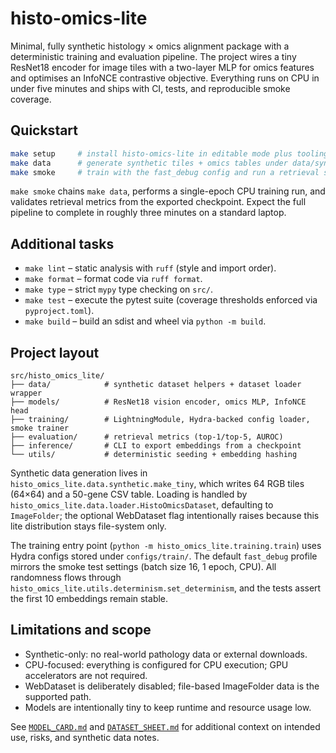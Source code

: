 # histo-omics-lite

Minimal, fully synthetic histology × omics alignment package with a deterministic training and evaluation pipeline. The project wires a tiny ResNet18 encoder for image tiles with a two-layer MLP for omics features and optimises an InfoNCE contrastive objective. Everything runs on CPU in under five minutes and ships with CI, tests, and reproducible smoke coverage.

## Quickstart

```bash
make setup     # install histo-omics-lite in editable mode plus tooling
make data      # generate synthetic tiles + omics tables under data/synthetic
make smoke     # train with the fast_debug config and run a retrieval smoke check
```

`make smoke` chains `make data`, performs a single-epoch CPU training run, and validates retrieval metrics from the exported checkpoint. Expect the full pipeline to complete in roughly three minutes on a standard laptop.

## Additional tasks

- `make lint` – static analysis with `ruff` (style and import order).
- `make format` – format code via `ruff format`.
- `make type` – strict `mypy` type checking on `src/`.
- `make test` – execute the pytest suite (coverage thresholds enforced via `pyproject.toml`).
- `make build` – build an sdist and wheel via `python -m build`.

## Project layout

```
src/histo_omics_lite/
├── data/            # synthetic dataset helpers + dataset loader wrapper
├── models/          # ResNet18 vision encoder, omics MLP, InfoNCE head
├── training/        # LightningModule, Hydra-backed config loader, smoke trainer
├── evaluation/      # retrieval metrics (top-1/top-5, AUROC)
├── inference/       # CLI to export embeddings from a checkpoint
└── utils/           # deterministic seeding + embedding hashing
```

Synthetic data generation lives in `histo_omics_lite.data.synthetic.make_tiny`, which writes 64 RGB tiles (64×64) and a 50-gene CSV table. Loading is handled by `histo_omics_lite.data.loader.HistoOmicsDataset`, defaulting to `ImageFolder`; the optional WebDataset flag intentionally raises because this lite distribution stays file-system only.

The training entry point (`python -m histo_omics_lite.training.train`) uses Hydra configs stored under `configs/train/`. The default `fast_debug` profile mirrors the smoke test settings (batch size 16, 1 epoch, CPU). All randomness flows through `histo_omics_lite.utils.determinism.set_determinism`, and the tests assert the first 10 embeddings remain stable.

## Limitations and scope

- Synthetic-only: no real-world pathology data or external downloads.
- CPU-focused: everything is configured for CPU execution; GPU accelerators are not required.
- WebDataset is deliberately disabled; file-based ImageFolder data is the supported path.
- Models are intentionally tiny to keep runtime and resource usage low.

See [`MODEL_CARD.md`](MODEL_CARD.md) and [`DATASET_SHEET.md`](DATASET_SHEET.md) for additional context on intended use, risks, and synthetic data notes.
